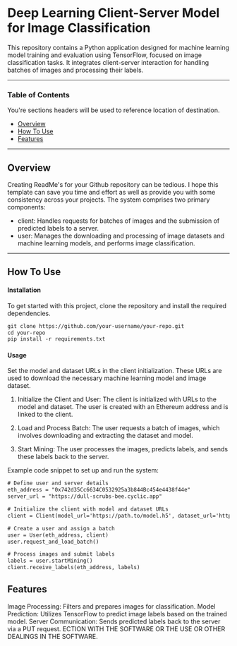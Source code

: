 # Deep Learning Client-Server Model for Image Classification
This repository contains a Python application designed for machine learning model training and evaluation using TensorFlow, focused on image classification tasks. It integrates client-server interaction for handling batches of images and processing their labels.

---

### Table of Contents
You're sections headers will be used to reference location of destination.

- [Overview](#description)
- [How To Use](#how-to-use)
- [Features](#license)

---

## Overview

Creating ReadMe's for your Github repository can be tedious.  I hope this template can save you time and effort as well as provide you with some consistency across your projects.
The system comprises two primary components:
- client: Handles requests for batches of images and the submission of predicted labels to a server.
- user: Manages the downloading and processing of image datasets and machine learning models, and performs image classification.

---

## How To Use

#### Installation
To get started with this project, clone the repository and install the required dependencies.

```html
git clone https://github.com/your-username/your-repo.git
cd your-repo
pip install -r requirements.txt
```
#### Usage
Set the model and dataset URLs in the client initialization. These URLs are used to download the necessary machine learning model and image dataset.

1. Initialize the Client and User: The client is initialized with URLs to the model and dataset. The user is created with an Ethereum address and is linked to the client.

2. Load and Process Batch: The user requests a batch of images, which involves downloading and extracting the dataset and model.

3. Start Mining: The user processes the images, predicts labels, and sends these labels back to the server.

Example code snippet to set up and run the system:

```html
# Define user and server details
eth_address = "0x742d35Cc6634C0532925a3b844Bc454e4438f44e"
server_url = "https://dull-scrubs-bee.cyclic.app"

# Initialize the client with model and dataset URLs
client = Client(model_url='https://path.to/model.h5', dataset_url='https://path.to/dataset.zip')

# Create a user and assign a batch
user = User(eth_address, client)
user.request_and_load_batch()

# Process images and submit labels
labels = user.startMining()
client.receive_labels(eth_address, labels)

```
## Features
Image Processing: Filters and prepares images for classification.
Model Prediction: Utilizes TensorFlow to predict image labels based on the trained model.
Server Communication: Sends predicted labels back to the server via a PUT request.
ECTION WITH THE SOFTWARE OR THE USE OR OTHER DEALINGS IN THE
SOFTWARE.


